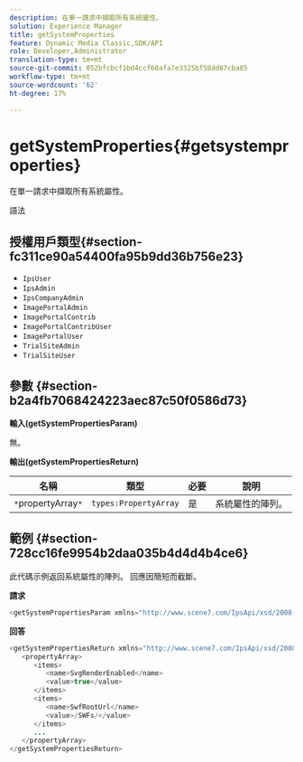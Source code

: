 ```yaml
---
description: 在單一請求中擷取所有系統屬性。
solution: Experience Manager
title: getSystemProperties
feature: Dynamic Media Classic,SDK/API
role: Developer,Administrator
translation-type: tm+mt
source-git-commit: 052bfcbcf1bd4ccf60afa7e3325bf58dd07cba85
workflow-type: tm+mt
source-wordcount: '62'
ht-degree: 17%

---
```



# getSystemProperties{#getsystemproperties}

在單一請求中擷取所有系統屬性。

語法

## 授權用戶類型{#section-fc311ce90a54400fa95b9dd36b756e23}

* `IpsUser`
* `IpsAdmin`
* `IpsCompanyAdmin`
* `ImagePortalAdmin`
* `ImagePortalContrib`
* `ImagePortalContribUser`
* `ImagePortalUser`
* `TrialSiteAdmin`
* `TrialSiteUser`

## 參數 {#section-b2a4fb7068424223aec87c50f0586d73}

**輸入(getSystemPropertiesParam)**

無。

**輸出(getSystemPropertiesReturn)**

| 名稱 | 類型 | 必要 | 說明 |
|---|---|---|---|
| `*`propertyArray`*` | `types:PropertyArray` | 是 | 系統屬性的陣列。 |

## 範例 {#section-728cc16fe9954b2daa035b4d4d4b4ce6}

此代碼示例返回系統屬性的陣列。 回應因簡短而截斷。

**請求**

```java
<getSystemPropertiesParam xmlns="http://www.scene7.com/IpsApi/xsd/2008-09-10"/>
```

**回答**

```java
<getSystemPropertiesReturn xmlns="http://www.scene7.com/IpsApi/xsd/2008-09-10"> 
   <propertyArray> 
      <items> 
         <name>SvgRenderEnabled</name> 
         <value>true</value> 
      </items> 
      <items> 
         <name>SwfRootUrl</name> 
         <value>/SWFs/</value> 
      </items> 
      ... 
   </propertyArray> 
</getSystemPropertiesReturn>
```

